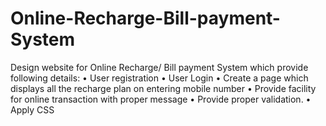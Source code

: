 # Online-Recharge-Bill-payment-System
Design website for Online Recharge/ Bill payment System which provide following details: • User registration • User Login • Create a page which displays all the recharge plan on entering mobile number • Provide facility for online transaction with proper message • Provide proper validation. • Apply CSS
